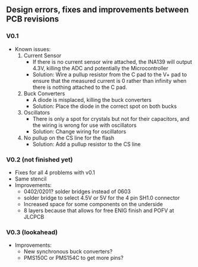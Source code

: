 ## Design errors, fixes and improvements between PCB revisions

### V0.1

-   Known issues:
    1. Current Sensor
        - If there is no current sensor wire attached, the INA139 will output 4.3V, killing the ADC and potentially the Microcontroller
        - Solution: Wire a pullup resistor from the C pad to the V+ pad to ensure that the measured current is 0 rather than infinity when there is nothing attached to the C pad.
    2. Buck Converters
        - A diode is misplaced, killing the buck converters
        - Solution: Place the diode in the correct spot on both bucks
    3. Oscillators
        - There is only a spot for crystals but not for their capacitors, and the wiring is wrong for use with oscillators
        - Solution: Change wiring for oscillators
    4. No pullup on the CS line for the flash
        - Solution: Add a pullup resistor to the CS line

### V0.2 (not finished yet)

-   Fixes for all 4 problems with v0.1
-   Same stencil
-   Improvements:
    -   0402/0201? solder bridges instead of 0603
    -   solder bridge to select 4.5V or 5V for the 4 pin SH1.0 connector
    -   Increased space for some components on the underside
    -   8 layers because that allows for free ENIG finish and POFV at JLCPCB

### V0.3 (lookahead)

-   Improvements:
    -   New synchronous buck converters?
    -   PMS150C or PMS154C to get more pins?
